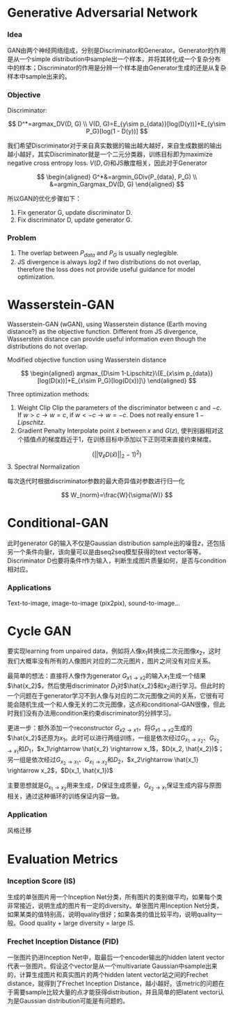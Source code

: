 # Generative Adversarial Network

### Idea

GAN由两个神经网络组成，分别是Discriminator和Generator。Generator的作用是从一个simple distribution中sample出一个样本，并将其转化成一个复杂分布中的样本；Discriminator的作用是分辨一个样本是由Generator生成的还是从复杂样本中sample出来的。

### Objective

Discriminator:

$$
D^*=argmax_DV(D, G) \\
V(D, G)=E_{y\sim p_{data}}[log(D(y))]+E_{y\sim P_G}[log(1 - D(y))]
$$

我们希望Discriminator对于来自真实数据的输出越大越好，来自生成数据的输出越小越好，其实Discriminator就是一个二元分类器，训练目标即为maximize negative cross entropy loss. $V(D, G)$和JS散度相关，因此对于Generator

$$
\begin{aligned}
	G^*&=argmin_GDiv(P_{data}, P_G) \\
	&=argmin_Gargmax_DV(D, G)
\end{aligned}
$$

所以GAN的优化步骤如下：

1. Fix generator G, update discriminator D.
2. Fix discriminator D, update generator G.

### Problem

1. The overlap between $P_{data}$ and $P_G$ is usually neglegible.
2. JS divergence is always $log2$ if two distributions do not overlap, therefore the loss does not provide useful guidance for model optimization.

# Wasserstein-GAN

Wasserstein-GAN (wGAN), using Wasserstein distance (Earth moving distance?) as the objective function. Different from JS divergence, Wasserstein distance can provide useful information even though the distributions do not overlap.

Modified objective function using Wasserstein distance

$$
\begin{aligned}
	argmax_{D\sim 1-Lipschitz}\{E_{x\sim p_{data}}[log(D(x))]+E_{x\sim P_G}[log(D(x))]\}
\end{aligned}
$$

Three optimization methods:

1. Weight Clip
   Clip the parameters of the discriminator between $c$ and $-c$. If $w>c\rightarrow w=c$, if $w<-c\rightarrow w=-c$. Does not really ensure $1-Lipschitz$.
2. Gradient Penalty
   Interpolate point $\hat{x}$ between $x$ and $G(z)$, 使判别器相对这个插值点的梯度趋近于1，在训练目标中添加以下正则项来直接约束梯度。

$$
   (||\nabla_{\hat{x}}D(\hat{x})||_2-1)^2)
$$
3. Spectral Normalization

   每次迭代时根据discriminator参数的最大奇异值对参数进行归一化

$$
   W_{norm}=\frac{W}{\sigma(W)}
$$

# Conditional-GAN

此时generator G的输入不仅是Gaussian distribution sample出的噪音$z$，还包括另一个条件向量$t$，该向量可以是由seq2seq模型获得的text vector等等。Discriminator D也要将条件$t$作为输入，判断生成图片质量如何，是否与condition相对应。

### Applications

Text-to-image, image-to-image (pix2pix), sound-to-image...

# Cycle GAN

要实现learning from unpaired data，例如将人像$x_1$转换成二次元图像$x_2$，这时我们大概率没有所有的人像图片对应的二次元图片，图片之间没有对应关系。

最简单的想法：直接将人像作为generator $G_{x1\rightarrow x2}$的输入$x_1$生成一个结果$\hat{x_2}$，然后使用discriminator $D_1$对$\hat{x_2}$和$x_2$进行学习。但此时的一个问题在于generator学习不到人像与对应的二次元图像之间的关系，它很有可能会随机生成一个和人像无关的二次元图像，这点和conditional-GAN很像，但此时我们没有办法用condition来约束discriminator的分辨学习。

更进一步：额外添加一个reconstructor $G_{x2\rightarrow x1}$，将$G_{x1\rightarrow x2}$生成的$\hat{x_2}$还原为$x_1$。此时可以进行两组训练，一组是依次经过$G_{x_1\rightarrow x_2}、G_{x_2\rightarrow x_1}$和$D_1$，$x_1\rightarrow \hat{x_2} \rightarrow x_1$，$D(x_2, \hat{x_2})$；另一组是依次经过$G_{x_2\rightarrow x_1}、G_{x_1\rightarrow x_2}$和$D_2$，$x_2\rightarrow \hat{x_1} \rightarrow x_2$，$D(x_1, \hat{x_1})$

主要思想就是$G_{x_1\rightarrow x_2}$用来生成，$D$保证生成质量，$G_{x_2\rightarrow x_1}$保证生成内容与原图相关，通过这种循环的训练保证内容一致。

### Application

风格迁移

# Evaluation Metrics

### Inception Score (IS)

生成的单张图片用一个Inception Net分类，所有图片的类别做平均，如果每个类非常接近，说明生成的图片有一定的diversity。单张图片用Inception Net分类，如果某类的值特别高，说明quality很好；如果各类的值比较平均，说明quality一般。Good quality + large diversity = large IS.

### Frechet Inception Distance (FID)

一张图片扔进Inception Net中，取最后一个encoder输出的hidden latent vector代表一张图片。假设这个vector是从一个multivariate Gaussian中sample出来的，计算生成图片和真实图片的两个hidden latent vector站之间的Frechet distance，就得到了Frechet Inception Distance，越小越好。该metric的问题在于需要sample比较大量的点才能获得distribution，并且简单的把latent vector认为是Gaussian distribution可能是有问题的。
